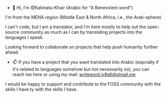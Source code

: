 - 👋 Hi, I’m @Kalimatu-Khair (Arabic for "A Benevolent word")

I'm from the MENA region (Middle East & North Africa; i.e., the Arab-sphere)

I can't code, but I am a translator, and I'm here mostly to help out the open-source community as much as I can by translating projects into the languages I speak.

Looking forward to collaborate on projects that help push humanity further ahead.

- 📫 If you have a project that you want translated into Arabic (espcially if it's related to languages somehow but not necessarily so), you can reach me here or using my mail:
writeword.iy8s6@slmail.me

I would be happy to support and contribute to the FOSS community with the skills I have.ty with the skills I have.
